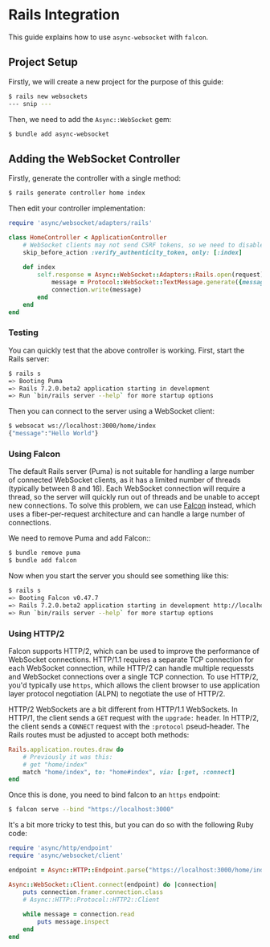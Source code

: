 # Rails Integration

This guide explains how to use `async-websocket` with `falcon`.

## Project Setup

Firstly, we will create a new project for the purpose of this guide:

~~~ bash
$ rails new websockets
--- snip ---
~~~

Then, we need to add the `Async::WebSocket` gem:

~~~ bash
$ bundle add async-websocket
~~~

## Adding the WebSocket Controller

Firstly, generate the controller with a single method:

~~~ bash
$ rails generate controller home index
~~~

Then edit your controller implementation:

~~~ ruby
require 'async/websocket/adapters/rails'

class HomeController < ApplicationController
	# WebSocket clients may not send CSRF tokens, so we need to disable this check.
	skip_before_action :verify_authenticity_token, only: [:index]
	
	def index
		self.response = Async::WebSocket::Adapters::Rails.open(request) do |connection|
			message = Protocol::WebSocket::TextMessage.generate({message: "Hello World"})
			connection.write(message)
		end
	end
end
~~~

### Testing

You can quickly test that the above controller is working. First, start the Rails server:

~~~ bash
$ rails s
=> Booting Puma
=> Rails 7.2.0.beta2 application starting in development 
=> Run `bin/rails server --help` for more startup options
~~~

Then you can connect to the server using a WebSocket client:

~~~ bash
$ websocat ws://localhost:3000/home/index
{"message":"Hello World"}
~~~

### Using Falcon

The default Rails server (Puma) is not suitable for handling a large number of connected WebSocket clients, as it has a limited number of threads (typically between 8 and 16). Each WebSocket connection will require a thread, so the server will quickly run out of threads and be unable to accept new connections. To solve this problem, we can use [Falcon](https://github.com/socketry/falcon) instead, which uses a fiber-per-request architecture and can handle a large number of connections.

We need to remove Puma and add Falcon::

~~~ bash
$ bundle remove puma
$ bundle add falcon
~~~

Now when you start the server you should see something like this:

~~~ bash
$ rails s
=> Booting Falcon v0.47.7
=> Rails 7.2.0.beta2 application starting in development http://localhost:3000
=> Run `bin/rails server --help` for more startup options
~~~


### Using HTTP/2

Falcon supports HTTP/2, which can be used to improve the performance of WebSocket connections. HTTP/1.1 requires a separate TCP connection for each WebSocket connection, while HTTP/2 can handle multiple requessts and WebSocket connections over a single TCP connection. To use HTTP/2, you'd typically use `https`, which allows the client browser to use application layer protocol negotiation (ALPN) to negotiate the use of HTTP/2.

HTTP/2 WebSockets are a bit different from HTTP/1.1 WebSockets. In HTTP/1, the client sends a `GET` request with the `upgrade:` header. In HTTP/2, the client sends a `CONNECT` request with the `:protocol` pseud-header. The Rails routes must be adjusted to accept both methods:

~~~ ruby
Rails.application.routes.draw do
	# Previously it was this:
	# get "home/index"
	match "home/index", to: "home#index", via: [:get, :connect]
end
~~~

Once this is done, you need to bind falcon to an `https` endpoint:

~~~ bash
$ falcon serve --bind "https://localhost:3000"
~~~

It's a bit more tricky to test this, but you can do so with the following Ruby code:

~~~ ruby
require 'async/http/endpoint'
require 'async/websocket/client'

endpoint = Async::HTTP::Endpoint.parse("https://localhost:3000/home/index")

Async::WebSocket::Client.connect(endpoint) do |connection|
	puts connection.framer.connection.class
	# Async::HTTP::Protocol::HTTP2::Client
	
	while message = connection.read
		puts message.inspect
	end
end
~~~
